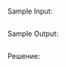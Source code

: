 # <!--- Текст заголовка --->

<!--- Текст задания --->

Sample Input:
```

```

Sample Output:
```

```

Решение:
```

```
